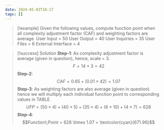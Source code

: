 ```yaml
---
date: 2024-05-02T16:17
tags: []
---
```

>[!example] 
>Given the following values, compute function point when all complexity adjustment factor (CAF) and weighting factors are average.
>User Input = 50
>User Output = 40
>User Inquiries = 35
>User Files = 6
>External Interface = 4 

>[!success] Solution
>**Step-1**: As complexity adjustment factor is average (given in question), hence,
>scale = 3.
>$$F = 14 \times 3 = 42$$
>**Step-2**:
>$$CAF = 0.65 + ( 0.01 \times 42 ) = 1.07$$
>**Step-3**: As weighting factors are also average (given in question) hence we will multiply each individual function point to corresponding values in TABLE.
>$$UFP = (50\times4) + (40\times5) + (35\times4) + (6\times10) + (4\times7) = 628$$
>**Step-4**:
>$$Function\;Point = 628 \times 1.07 = \textcolor{cyan}{671.96}$$
